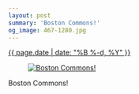 ```yaml
---
layout: post
summary: 'Boston Commons!'
og_image: 467-1280.jpg
---
```


<div class="post">
 <time>
  <a href="/467">
   {{ page.date | date: "%B %-d, %Y" }}
  </a>
 </time>
 <a href="/467">
  <figure data-taken="2/23/2016">
   <img alt="Boston Commons!" sizes="(min-width: 700px) 50vw, calc(100vw - 2rem)" src="{{ site.assets_url }}/467-640.jpg" srcset="{{ site.assets_url }}/467-1280.jpg 1280w, {{ site.assets_url }}/467-960.jpg 960w, {{ site.assets_url }}/467-640.jpg 640w, {{ site.assets_url }}/467-320.jpg 320w"/>
  </figure>
 </a>
 <span>
  Boston Commons!
 </span>
</div>
